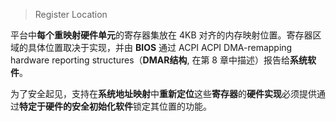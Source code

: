 
> Register Location

平台中**每个重映射硬件单元**的寄存器集放在 4KB 对齐的内存映射位置。寄存器区域的具体位置取决于实现，并由 **BIOS** 通过 ACPI ACPI DMA-remapping hardware reporting structures（**DMAR结构**, 在第 8 章中描述）报告给**系统软件**。

为了安全起见，支持在**系统地址映射**中**重新定位**这些**寄存器**的**硬件实现**必须提供通过**特定于硬件的安全初始化软件**锁定其位置的功能。


